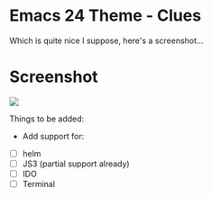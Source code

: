# Emacs 24 Theme - Clues

Which is quite nice I suppose, here's a screenshot...

# Screenshot 

![](https://raw.github.com/jasonm23/emacs-clues-theme/master/clues-theme.png)

Things to be added:

- Add support for:
- [ ] helm
- [ ] JS3 (partial support already)
- [ ] IDO
- [ ] Terminal
